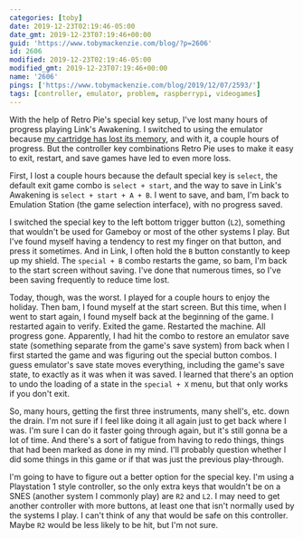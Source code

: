 ```yaml
---
categories: [toby]
date: 2019-12-23T02:19:46-05:00
date_gmt: 2019-12-23T07:19:46+00:00
guid: 'https://www.tobymackenzie.com/blog/?p=2606'
id: 2606
modified: 2019-12-23T02:19:46-05:00
modified_gmt: 2019-12-23T07:19:46+00:00
name: '2606'
pings: ['https://www.tobymackenzie.com/blog/2019/12/07/2593/']
tags: [controller, emulator, problem, raspberrypi, videogames]
---
```


With the help of Retro Pie's special key setup, I've lost many hours of progress playing Link's Awakening.<!--more-->  I switched to using the emulator because [my cartridge has lost its memory](https://www.tobymackenzie.com/blog/2019/12/07/2593/), and with it, a couple hours of progress.  But the controller key combinations Retro Pie uses to make it easy to exit, restart, and save games have led to even more loss.

First, I lost a couple hours because the default special key is `select`, the default exit game combo is `select + start`, and the way to save in Link's Awakening is `select + start + A + B`.  I went to save, and bam, I'm back to Emulation Station (the game selection interface), with no progress saved.

I switched the special key to the left bottom trigger button (`L2`), something that wouldn't be used for Gameboy or most of the other systems I play.  But I've found myself having a tendency to rest my finger on that button, and press it sometimes.  And in Link, I often hold the `B` button constantly to keep up my shield.  The `special + B` combo restarts the game, so bam, I'm back to the start screen without saving.  I've done that numerous times, so I've been saving frequently to reduce time lost.

Today, though, was the worst.  I played for a couple hours to enjoy the holiday.  Then bam, I found myself at the start screen.  But this time, when I went to start again, I found myself back at the beginning of the game.  I restarted again to verify.  Exited the game.  Restarted the machine.  All progress gone.  Apparently, I had hit the combo to restore an emulator save state (something separate from the game's save system) from back when I first started the game and was figuring out the special button combos.  I guess emulator's save state moves everything, including the game's save state, to exactly as it was when it was saved.  I learned that there's an option to undo the loading of a state in the `special + X` menu, but that only works if you don't exit.

So, many hours, getting the first three instruments, many shell's, etc. down the drain.  I'm not sure if I feel like doing it all again just to get back where I was.  I'm sure I can do it faster going through again, but it's still gonna be a lot of time.  And there's a sort of fatigue from having to redo things, things that had been marked as done in my mind.  I'll probably question whether I did some things in this game or if that was just the previous play-through.

I'm going to have to figure out a better option for the special key.  I'm using a Playstation 1 style controller, so the only extra keys that wouldn't be on a SNES (another system I commonly play) are `R2` and `L2`.  I may need to get another controller with more buttons, at least one that isn't normally used by the systems I play.  I can't think of any that would be safe on this controller.  Maybe `R2` would be less likely to be hit, but I'm not sure.

